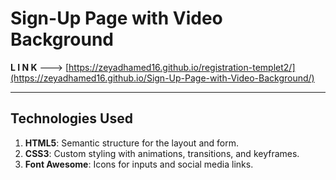 # Sign-Up Page with Video Background

**L I N K** ---> [https://zeyadhamed16.github.io/registration-templet2/](https://zeyadhamed16.github.io/Sign-Up-Page-with-Video-Background/)

---

## Technologies Used
1. **HTML5**: Semantic structure for the layout and form.
2. **CSS3**: Custom styling with animations, transitions, and keyframes.
3. **Font Awesome**: Icons for inputs and social media links.
